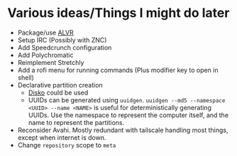 # Various ideas/Things I might do later

- Package/use [ALVR](https://github.com/alvr-org/alvr)
- Setup IRC (Possibly with ZNC)
- Add Speedcrunch configuration
- Add Polychromatic
- Reimplement Stretchly
- Add a rofi menu for running commands (Plus modifier key to open in shell)
- Declarative partition creation
  - [Disko](https://github.com/nix-community/disko) could be used
  - UUIDs can be generated using `uuidgen`. `uuidgen --md5 --namespace <UUID> --name <NAME>` is useful for deterministically generating UUIDs. Use the namespace to represent the computer itself, and the name to represent the partitions.
- Reconsider Avahi. Mostly redundant with tailscale handling most things, except when internet is down.
- Change `repository` scope to `meta`
